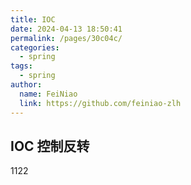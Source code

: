 ```yaml
---
title: IOC
date: 2024-04-13 18:50:41
permalink: /pages/30c04c/
categories:
  - spring
tags:
  - spring
author: 
  name: FeiNiao
  link: https://github.com/feiniao-zlh
---
```


## IOC 控制反转
1122